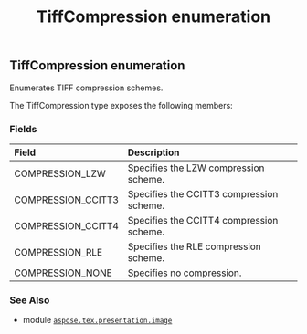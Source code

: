 ﻿---
title: TiffCompression enumeration
second_title: Aspose.TeX for Python via .NET API References
description: 
type: docs
weight: 70
url: /python-net/aspose.tex.presentation.image/tiffcompression/
is_root: false
---

## TiffCompression enumeration

Enumerates TIFF compression schemes.



The TiffCompression type exposes the following members:

### Fields
| Field | Description |
| :- | :- |
| COMPRESSION_LZW | Specifies the LZW compression scheme. |
| COMPRESSION_CCITT3 | Specifies the CCITT3 compression scheme. |
| COMPRESSION_CCITT4 | Specifies the CCITT4 compression scheme. |
| COMPRESSION_RLE | Specifies the RLE compression scheme. |
| COMPRESSION_NONE | Specifies no compression. |



### See Also
* module [`aspose.tex.presentation.image`](..)
